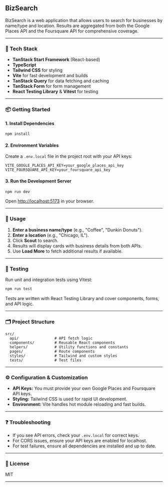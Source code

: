 ## BizSearch

BizSearch is a web application that allows users to search for businesses by name/type and location. Results are aggregated from both the Google Places API and the Foursquare API for comprehensive coverage.

---

### 🚀 Tech Stack

- **TanStack Start Framework** (React-based)
- **TypeScript**
- **Tailwind CSS** for styling
- **Vite** for fast development and builds
- **TanStack Query** for data fetching and caching
- **TanStack Form** for form management
- **React Testing Library** & **Vitest** for testing

---

### 📦 Getting Started

#### 1. Install Dependencies

```sh
npm install
```

#### 2. Environment Variables

Create a `.env.local` file in the project root with your API keys:

```env
VITE_GOOGLE_PLACES_API_KEY=your_google_places_api_key
VITE_FOURSQUARE_API_KEY=your_foursquare_api_key
```

#### 3. Run the Development Server

```sh
npm run dev
```

Open [http://localhost:5173](http://localhost:5173) in your browser.

---

### 📝 Usage

1. **Enter a business name/type** (e.g., "Coffee", "Dunkin Donuts").
2. **Enter a location** (e.g., "Chicago, IL").
3. Click **Scout** to search.
4. Results will display cards with business details from both APIs.
5. Use **Load More** to fetch additional results if available.

---

### 🧪 Testing

Run unit and integration tests using Vitest:

```sh
npm run test
```

Tests are written with React Testing Library and cover components, forms, and API logic.

---

### 🗂️ Project Structure

```
src/
  api/                # API fetch logic
  components/         # Reusable React components
  helpers/            # Utility functions and constants
  pages/              # Route components
  styles/             # Tailwind and custom styles
  tests/              # Test files
```

---

### ⚙️ Configuration & Customization

- **API Keys:** You must provide your own Google Places and Foursquare API keys.
- **Styling:** Tailwind CSS is used for rapid UI development.
- **Environment:** Vite handles hot module reloading and fast builds.

---

### ❓ Troubleshooting

- If you see API errors, check your `.env.local` for correct keys.
- For CORS issues, ensure your API keys are enabled for localhost.
- For test failures, ensure all dependencies are installed and up to date.

---

### 📄 License

MIT

---
